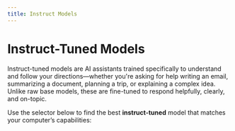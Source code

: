 ```yaml
---
title: Instruct Models
---
```


# Instruct-Tuned Models

Instruct-tuned models are AI assistants trained specifically to understand and follow your directions—whether you're asking for help writing an email, summarizing a document, planning a trip, or explaining a complex idea. Unlike raw base models, these are fine-tuned to respond helpfully, clearly, and on-topic.

Use the selector below to find the best **instruct-tuned** model that matches your computer’s capabilities:

<script setup>
import ModelSelector from '../../../components/ModelSelector.vue'

const models = [
  { ramMin: 128, vramMin: 32, models: [{"Mistral Small 3.2": { parameters: 24, quantization: 'Q8_K_XL' }}, {"Qwen3 30B Instruct 2507": { parameters: 30, quantization: 'BF16' }}], usefulness: 1.0},
  { ramMin: 128, vramMin: 24, models: [{"Mistral Small 3.2": { parameters: 24, quantization: 'Q6_K_XL' }}, {"Qwen3 30B Instruct 2507": { parameters: 30, quantization: 'BF16' }}], usefulness: 0.9},
  { ramMin: 128, vramMin: 0, models: [{"Qwen3 30B Instruct 2507": { parameters: 30, quantization: 'BF16' }}], usefulness: 0.8},

  { ramMin: 64, vramMin: 32, models: [{"Mistral Small 3.2": { parameters: 24, quantization: 'Q8_K_XL' }}, {"Qwen3 30B Instruct 2507": { parameters: 30, quantization: 'BF16' }}], usefulness: 0.9},
  { ramMin: 64, vramMin: 24, models: [{"Mistral Small 3.2": { parameters: 24, quantization: 'Q6_K_XL' }}, {"Qwen3 30B Instruct 2507": { parameters: 30, quantization: 'Q8_K_XL' }}], usefulness: 0.8},
  { ramMin: 64, vramMin: 16, models: [{"Qwen3 30B Instruct 2507": { parameters: 30, quantization: 'Q8_K_XL' }}], usefulness: 0.7},
  { ramMin: 64, vramMin: 12, models: [{"Qwen3 30B Instruct 2507": { parameters: 30, quantization: 'Q8_K_XL' }}], usefulness: 0.6},
  { ramMin: 64, vramMin: 8, models: [{"Qwen3 30B Instruct 2507": { parameters: 30, quantization: 'Q8_K_XL' }}], usefulness: 0.5},
  { ramMin: 64, vramMin: 6, models: [{"Qwen3 30B Instruct 2507": { parameters: 30, quantization: 'Q8_K_XL' }}], usefulness: 0.4},
  { ramMin: 64, vramMin: 4, models: [{"Qwen3 30B Instruct 2507": { parameters: 30, quantization: 'Q8_K_XL' }}], usefulness: 0.3},
  { ramMin: 64, vramMin: 0, models: [{"Qwen3 30B Instruct 2507": { parameters: 30, quantization: 'Q8_K_XL' }}], usefulness: 0.2},

  { ramMin: 32, vramMin: 32, models: [{"Mistral Small 3.2": { parameters: 24, quantization: 'Q8_K_XL' }}], usefulness: 0.8},
  { ramMin: 32, vramMin: 24, models: [{"Mistral Small 3.2": { parameters: 24, quantization: 'Q6_K_XL' }}, {"Qwen3 30B Instruct 2507": { parameters: 30, quantization: 'Q8_K_XL' }}], usefulness: 0.7},
  { ramMin: 32, vramMin: 16, models: [{"Qwen3 30B Instruct 2507": { parameters: 30, quantization: 'Q8_K_XL' }}], usefulness: 0.6},
  { ramMin: 32, vramMin: 8, models: [{"Qwen3 30B Instruct 2507": { parameters: 30, quantization: 'Q6_K_XL' }}], usefulness: 0.4},
  { ramMin: 32, vramMin: 4, models: [{"Qwen3 4B Instruct 2507": { parameters: 4, quantization: 'BF16' }}], usefulness: 0.3},

  { ramMin: 16, vramMin: 32, models: [{"Mistral Small 3.2": { parameters: 24, quantization: 'Q8_K_XL' }}], usefulness: 0.6},
  { ramMin: 16, vramMin: 24, models: [{"Mistral Small 3.2": { parameters: 24, quantization: 'Q6_K_XL' }}], usefulness: 0.5},
  { ramMin: 16, vramMin: 12, models: [{"Qwen3 4B Instruct 2507": { parameters: 4, quantization: 'BF16' }}], usefulness: 0.3},
  { ramMin: 16, vramMin: 4, models: [{"Qwen3 4B Instruct 2507": { parameters: 4, quantization: 'Q4_K_XL' }}], usefulness: 0.2},
]

</script>

<ModelSelector :modelDefinitions="models" />

